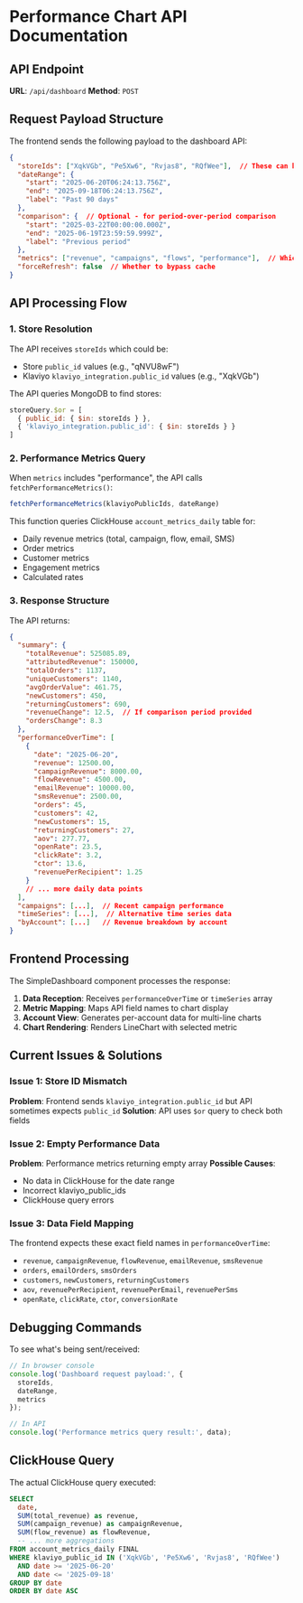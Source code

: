 # Performance Chart API Documentation

## API Endpoint
**URL**: `/api/dashboard`
**Method**: `POST`

## Request Payload Structure

The frontend sends the following payload to the dashboard API:

```json
{
  "storeIds": ["XqkVGb", "Pe5Xw6", "Rvjas8", "RQfWee"],  // These can be either store public_ids OR klaviyo_integration.public_ids
  "dateRange": {
    "start": "2025-06-20T06:24:13.756Z",
    "end": "2025-09-18T06:24:13.756Z",
    "label": "Past 90 days"
  },
  "comparison": {  // Optional - for period-over-period comparison
    "start": "2025-03-22T00:00:00.000Z",
    "end": "2025-06-19T23:59:59.999Z",
    "label": "Previous period"
  },
  "metrics": ["revenue", "campaigns", "flows", "performance"],  // Which data sets to fetch
  "forceRefresh": false  // Whether to bypass cache
}
```

## API Processing Flow

### 1. Store Resolution
The API receives `storeIds` which could be:
- Store `public_id` values (e.g., "qNVU8wF")
- Klaviyo `klaviyo_integration.public_id` values (e.g., "XqkVGb")

The API queries MongoDB to find stores:
```javascript
storeQuery.$or = [
  { public_id: { $in: storeIds } },
  { 'klaviyo_integration.public_id': { $in: storeIds } }
]
```

### 2. Performance Metrics Query
When `metrics` includes "performance", the API calls `fetchPerformanceMetrics()`:

```javascript
fetchPerformanceMetrics(klaviyoPublicIds, dateRange)
```

This function queries ClickHouse `account_metrics_daily` table for:
- Daily revenue metrics (total, campaign, flow, email, SMS)
- Order metrics
- Customer metrics
- Engagement metrics
- Calculated rates

### 3. Response Structure

The API returns:
```json
{
  "summary": {
    "totalRevenue": 525085.89,
    "attributedRevenue": 150000,
    "totalOrders": 1137,
    "uniqueCustomers": 1140,
    "avgOrderValue": 461.75,
    "newCustomers": 450,
    "returningCustomers": 690,
    "revenueChange": 12.5,  // If comparison period provided
    "ordersChange": 8.3
  },
  "performanceOverTime": [
    {
      "date": "2025-06-20",
      "revenue": 12500.00,
      "campaignRevenue": 8000.00,
      "flowRevenue": 4500.00,
      "emailRevenue": 10000.00,
      "smsRevenue": 2500.00,
      "orders": 45,
      "customers": 42,
      "newCustomers": 15,
      "returningCustomers": 27,
      "aov": 277.77,
      "openRate": 23.5,
      "clickRate": 3.2,
      "ctor": 13.6,
      "revenuePerRecipient": 1.25
    }
    // ... more daily data points
  ],
  "campaigns": [...],  // Recent campaign performance
  "timeSeries": [...],  // Alternative time series data
  "byAccount": [...]   // Revenue breakdown by account
}
```

## Frontend Processing

The SimpleDashboard component processes the response:

1. **Data Reception**: Receives `performanceOverTime` or `timeSeries` array
2. **Metric Mapping**: Maps API field names to chart display
3. **Account View**: Generates per-account data for multi-line charts
4. **Chart Rendering**: Renders LineChart with selected metric

## Current Issues & Solutions

### Issue 1: Store ID Mismatch
**Problem**: Frontend sends `klaviyo_integration.public_id` but API sometimes expects `public_id`
**Solution**: API uses `$or` query to check both fields

### Issue 2: Empty Performance Data
**Problem**: Performance metrics returning empty array
**Possible Causes**:
- No data in ClickHouse for the date range
- Incorrect klaviyo_public_ids
- ClickHouse query errors

### Issue 3: Data Field Mapping
The frontend expects these exact field names in `performanceOverTime`:
- `revenue`, `campaignRevenue`, `flowRevenue`, `emailRevenue`, `smsRevenue`
- `orders`, `emailOrders`, `smsOrders`
- `customers`, `newCustomers`, `returningCustomers`
- `aov`, `revenuePerRecipient`, `revenuePerEmail`, `revenuePerSms`
- `openRate`, `clickRate`, `ctor`, `conversionRate`

## Debugging Commands

To see what's being sent/received:
```javascript
// In browser console
console.log('Dashboard request payload:', {
  storeIds,
  dateRange,
  metrics
});

// In API
console.log('Performance metrics query result:', data);
```

## ClickHouse Query
The actual ClickHouse query executed:
```sql
SELECT
  date,
  SUM(total_revenue) as revenue,
  SUM(campaign_revenue) as campaignRevenue,
  SUM(flow_revenue) as flowRevenue,
  -- ... more aggregations
FROM account_metrics_daily FINAL
WHERE klaviyo_public_id IN ('XqkVGb', 'Pe5Xw6', 'Rvjas8', 'RQfWee')
  AND date >= '2025-06-20'
  AND date <= '2025-09-18'
GROUP BY date
ORDER BY date ASC
```